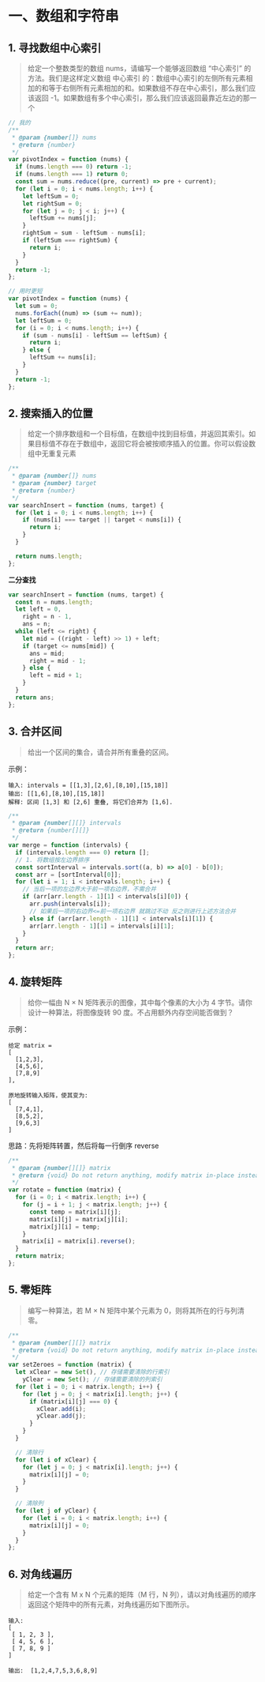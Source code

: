 # 一、数组和字符串

## 1. 寻找数组中心索引

> 给定一个整数类型的数组 nums，请编写一个能够返回数组 “中心索引” 的方法。我们是这样定义数组 中心索引 的：数组中心索引的左侧所有元素相加的和等于右侧所有元素相加的和。如果数组不存在中心索引，那么我们应该返回 -1。如果数组有多个中心索引，那么我们应该返回最靠近左边的那一个

```js
// 我的
/**
 * @param {number[]} nums
 * @return {number}
 */
var pivotIndex = function (nums) {
  if (nums.length === 0) return -1;
  if (nums.length === 1) return 0;
  const sum = nums.reduce((pre, current) => pre + current);
  for (let i = 0; i < nums.length; i++) {
    let leftSum = 0;
    let rightSum = 0;
    for (let j = 0; j < i; j++) {
      leftSum += nums[j];
    }
    rightSum = sum - leftSum - nums[i];
    if (leftSum === rightSum) {
      return i;
    }
  }
  return -1;
};
```

```js
// 用时更短
var pivotIndex = function (nums) {
  let sum = 0;
  nums.forEach((num) => (sum += num));
  let leftSum = 0;
  for (i = 0; i < nums.length; i++) {
    if (sum - nums[i] - leftSum == leftSum) {
      return i;
    } else {
      leftSum += nums[i];
    }
  }
  return -1;
};
```

## 2. 搜索插入的位置

> 给定一个排序数组和一个目标值，在数组中找到目标值，并返回其索引。如果目标值不存在于数组中，返回它将会被按顺序插入的位置。你可以假设数组中无重复元素

```js
/**
 * @param {number[]} nums
 * @param {number} target
 * @return {number}
 */
var searchInsert = function (nums, target) {
  for (let i = 0; i < nums.length; i++) {
    if (nums[i] === target || target < nums[i]) {
      return i;
    }
  }

  return nums.length;
};
```

**二分查找**

```js
var searchInsert = function (nums, target) {
  const n = nums.length;
  let left = 0,
    right = n - 1,
    ans = n;
  while (left <= right) {
    let mid = ((right - left) >> 1) + left;
    if (target <= nums[mid]) {
      ans = mid;
      right = mid - 1;
    } else {
      left = mid + 1;
    }
  }
  return ans;
};
```

## 3. 合并区间

> 给出一个区间的集合，请合并所有重叠的区间。

示例：

```
输入: intervals = [[1,3],[2,6],[8,10],[15,18]]
输出: [[1,6],[8,10],[15,18]]
解释: 区间 [1,3] 和 [2,6] 重叠, 将它们合并为 [1,6].
```

```js
/**
 * @param {number[][]} intervals
 * @return {number[][]}
 */
var merge = function (intervals) {
  if (intervals.length === 0) return [];
  // 1. 将数组按左边界排序
  const sortInterval = intervals.sort((a, b) => a[0] - b[0]);
  const arr = [sortInterval[0]];
  for (let i = 1; i < intervals.length; i++) {
    // 当后一项的左边界大于前一项右边界，不需合并
    if (arr[arr.length - 1][1] < intervals[i][0]) {
      arr.push(intervals[i]);
      // 如果后一项的右边界<=前一项右边界 就跳过不动 反之则进行上述方法合并
    } else if (arr[arr.length - 1][1] < intervals[i][1]) {
      arr[arr.length - 1][1] = intervals[i][1];
    }
  }
  return arr;
};
```

## 4. 旋转矩阵

> 给你一幅由 N × N 矩阵表示的图像，其中每个像素的大小为 4 字节。请你设计一种算法，将图像旋转 90 度。不占用额外内存空间能否做到？

示例：

```
给定 matrix =
[
  [1,2,3],
  [4,5,6],
  [7,8,9]
],

原地旋转输入矩阵，使其变为:
[
  [7,4,1],
  [8,5,2],
  [9,6,3]
]
```

思路：先将矩阵转置，然后将每一行倒序 reverse

```js
/**
 * @param {number[][]} matrix
 * @return {void} Do not return anything, modify matrix in-place instead.
 */
var rotate = function (matrix) {
  for (i = 0; i < matrix.length; i++) {
    for (j = i + 1; j < matrix.length; j++) {
      const temp = matrix[i][j];
      matrix[i][j] = matrix[j][i];
      matrix[j][i] = temp;
    }
    matrix[i] = matrix[i].reverse();
  }
  return matrix;
};
```

## 5. 零矩阵

> 编写一种算法，若 M × N 矩阵中某个元素为 0，则将其所在的行与列清零。

```js
/**
 * @param {number[][]} matrix
 * @return {void} Do not return anything, modify matrix in-place instead.
 */
var setZeroes = function (matrix) {
  let xClear = new Set(), // 存储需要清除的行索引
    yClear = new Set(); // 存储需要清除的列索引
  for (let i = 0; i < matrix.length; i++) {
    for (let j = 0; j < matrix[i].length; j++) {
      if (matrix[i][j] === 0) {
        xClear.add(i);
        yClear.add(j);
      }
    }
  }

  // 清除行
  for (let i of xClear) {
    for (let j = 0; j < matrix[i].length; j++) {
      matrix[i][j] = 0;
    }
  }

  // 清除列
  for (let j of yClear) {
    for (let i = 0; i < matrix.length; i++) {
      matrix[i][j] = 0;
    }
  }
};
```

## 6. 对角线遍历

> 给定一个含有 M x N 个元素的矩阵（M 行，N 列），请以对角线遍历的顺序返回这个矩阵中的所有元素，对角线遍历如下图所示。

```
输入:
[
 [ 1, 2, 3 ],
 [ 4, 5, 6 ],
 [ 7, 8, 9 ]
]

输出:  [1,2,4,7,5,3,6,8,9]

```
